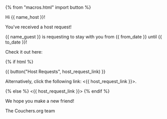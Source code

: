 {% from "macros.html" import button %}

Hi {{ name_host }}!

You've received a host request!

{{ name_guest }} is requesting to stay with you from {{ from_date }} until {{ to_date }}!

Check it out here:

{% if html %}

{{ button("Host Requests", host_request_link) }}

Alternatively, click the following link: <{{ host_request_link }}>.

{% else %}
<{{ host_request_link }}>
{% endif %}

We hope you make a new friend!

The Couchers.org team
